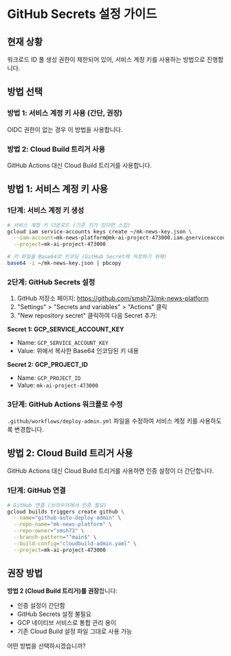 # GitHub Secrets 설정 가이드

## 현재 상황
워크로드 ID 풀 생성 권한이 제한되어 있어, 서비스 계정 키를 사용하는 방법으로 진행합니다.

## 방법 선택

### 방법 1: 서비스 계정 키 사용 (간단, 권장)
OIDC 권한이 없는 경우 이 방법을 사용합니다.

### 방법 2: Cloud Build 트리거 사용
GitHub Actions 대신 Cloud Build 트리거를 사용합니다.

## 방법 1: 서비스 계정 키 사용

### 1단계: 서비스 계정 키 생성

```bash
# 서비스 계정 키 다운로드 (기존 키가 있다면 스킵)
gcloud iam service-accounts keys create ~/mk-news-key.json \
  --iam-account=mk-news-platform@mk-ai-project-473000.iam.gserviceaccount.com \
  --project=mk-ai-project-473000

# 키 파일을 Base64로 인코딩 (GitHub Secret에 저장하기 위해)
base64 -i ~/mk-news-key.json | pbcopy
```

### 2단계: GitHub Secrets 설정

1. GitHub 저장소 페이지: https://github.com/smsh73/mk-news-platform
2. "Settings" > "Secrets and variables" > "Actions" 클릭
3. "New repository secret" 클릭하여 다음 Secret 추가:

**Secret 1: GCP_SERVICE_ACCOUNT_KEY**
- Name: `GCP_SERVICE_ACCOUNT_KEY`
- Value: 위에서 복사한 Base64 인코딩된 키 내용

**Secret 2: GCP_PROJECT_ID**
- Name: `GCP_PROJECT_ID`
- Value: `mk-ai-project-473000`

### 3단계: GitHub Actions 워크플로 수정

`.github/workflows/deploy-admin.yml` 파일을 수정하여 서비스 계정 키를 사용하도록 변경합니다.

## 방법 2: Cloud Build 트리거 사용

GitHub Actions 대신 Cloud Build 트리거를 사용하면 인증 설정이 더 간단합니다.

### 1단계: GitHub 연결

```bash
# GitHub 연결 (브라우저에서 인증 필요)
gcloud builds triggers create github \
  --name="github-auto-deploy-admin" \
  --repo-name="mk-news-platform" \
  --repo-owner="smsh73" \
  --branch-pattern="^main$" \
  --build-config="cloudbuild-admin.yaml" \
  --project=mk-ai-project-473000
```

## 권장 방법

**방법 2 (Cloud Build 트리거)를 권장**합니다:
- 인증 설정이 간단함
- GitHub Secrets 설정 불필요
- GCP 네이티브 서비스로 통합 관리 용이
- 기존 Cloud Build 설정 파일 그대로 사용 가능

어떤 방법을 선택하시겠습니까?
